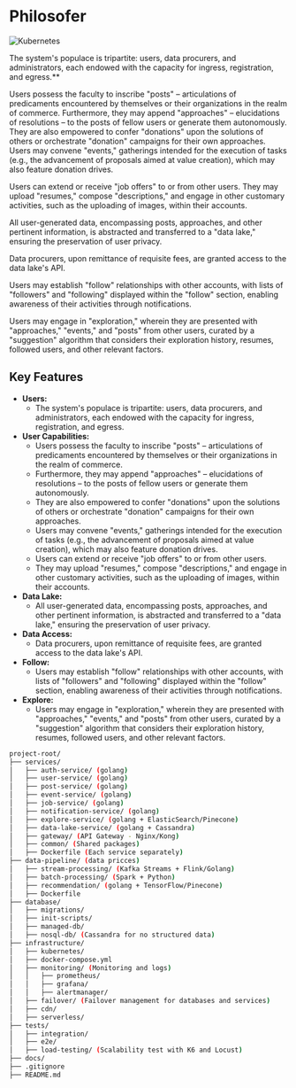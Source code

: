 # Philosofer

![Kubernetes](https://img.shields.io/badge/Kubernetes-v1.20-blue?logo=kubernetes)

The system's populace is tripartite: users, data procurers, and administrators, each endowed with the capacity for ingress, registration, and egress.**

Users possess the faculty to inscribe "posts" – articulations of predicaments encountered by themselves or their organizations in the realm of commerce. Furthermore, they may append "approaches" – elucidations of resolutions – to the posts of fellow users or generate them autonomously. They are also empowered to confer "donations" upon the solutions of others or orchestrate "donation" campaigns for their own approaches. Users may convene "events," gatherings intended for the execution of tasks (e.g., the advancement of proposals aimed at value creation), which may also feature donation drives.

Users can extend or receive "job offers" to or from other users. They may upload "resumes," compose "descriptions," and engage in other customary activities, such as the uploading of images, within their accounts.

All user-generated data, encompassing posts, approaches, and other pertinent information, is abstracted and transferred to a "data lake," ensuring the preservation of user privacy.

Data procurers, upon remittance of requisite fees, are granted access to the data lake's API.

Users may establish "follow" relationships with other accounts, with lists of "followers" and "following" displayed within the "follow" section, enabling awareness of their activities through notifications.

Users may engage in "exploration," wherein they are presented with "approaches," "events," and "posts" from other users, curated by a "suggestion" algorithm that considers their exploration history, resumes, followed users, and other relevant factors.

## Key Features

* **Users:**
    * The system's populace is tripartite: users, data procurers, and administrators, each endowed with the capacity for ingress, registration, and egress.
* **User Capabilities:**
    * Users possess the faculty to inscribe "posts" – articulations of predicaments encountered by themselves or their organizations in the realm of commerce.
    * Furthermore, they may append "approaches" – elucidations of resolutions – to the posts of fellow users or generate them autonomously.
    * They are also empowered to confer "donations" upon the solutions of others or orchestrate "donation" campaigns for their own approaches.
    * Users may convene "events," gatherings intended for the execution of tasks (e.g., the advancement of proposals aimed at value creation), which may also feature donation drives.
    * Users can extend or receive "job offers" to or from other users.
    * They may upload "resumes," compose "descriptions," and engage in other customary activities, such as the uploading of images, within their accounts.
* **Data Lake:**
    * All user-generated data, encompassing posts, approaches, and other pertinent information, is abstracted and transferred to a "data lake," ensuring the preservation of user privacy.
* **Data Access:**
    * Data procurers, upon remittance of requisite fees, are granted access to the data lake's API.
* **Follow:**
    * Users may establish "follow" relationships with other accounts, with lists of "followers" and "following" displayed within the "follow" section, enabling awareness of their activities through notifications.
* **Explore:**
    * Users may engage in "exploration," wherein they are presented with "approaches," "events," and "posts" from other users, curated by a "suggestion" algorithm that considers their exploration history, resumes, followed users, and other relevant factors.

```bash
project-root/
├── services/
│   ├── auth-service/ (golang)
│   ├── user-service/ (golang)
│   ├── post-service/ (golang)
│   ├── event-service/ (golang)
│   ├── job-service/ (golang)
│   ├── notification-service/ (golang)
│   ├── explore-service/ (golang + ElasticSearch/Pinecone)
│   ├── data-lake-service/ (golang + Cassandra)
│   ├── gateway/ (API Gateway - Nginx/Kong)
│   ├── common/ (Shared packages)
│   ├── Dockerfile (Each service separately)
├── data-pipeline/ (data pricces)
│   ├── stream-processing/ (Kafka Streams + Flink/Golang)
│   ├── batch-processing/ (Spark + Python)
│   ├── recommendation/ (golang + TensorFlow/Pinecone)
│   ├── Dockerfile
├── database/
│   ├── migrations/
│   ├── init-scripts/
│   ├── managed-db/
│   ├── nosql-db/ (Cassandra for no structured data)
├── infrastructure/
│   ├── kubernetes/
│   ├── docker-compose.yml
│   ├── monitoring/ (Monitoring and logs)
│   │   ├── prometheus/
│   │   ├── grafana/
│   │   ├── alertmanager/
│   ├── failover/ (Failover management for databases and services)
│   ├── cdn/
│   ├── serverless/
├── tests/
│   ├── integration/
│   ├── e2e/
│   ├── load-testing/ (Scalability test with K6 and Locust)
├── docs/
├── .gitignore
├── README.md
```